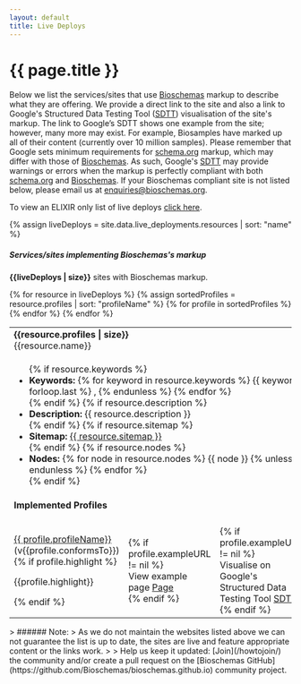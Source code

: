 ```yaml
---
layout: default
title: Live Deploys
---
```


# {{ page.title }}

Below we list the services/sites that use [Bioschemas](http://bioschemas.org) markup to describe what they are offering. We provide a direct link to the site and also a link to Google's Structured Data Testing Tool ([SDTT](https://search.google.com/structured-data/testing-tool)) visualisation of the site's markup.
The link to Google’s SDTT shows one example from the site; however, many more may exist. For example, Biosamples have marked up all of their content (currently over 10 million samples).
Please remember that Google sets minimum requirements for [schema.org](http://schema.org) markup, which may differ with those of [Bioschemas](http://bioschemas.org). As such, Google's [SDTT](https://search.google.com/structured-data/testing-tool) may provide warnings or errors when the markup is perfectly compliant with both [schema.org](http://schema.org) and [Bioschemas](http://bioschemas.org).
If your Bioschemas compliant site is not listed below, please email us at [enquiries@bioschemas.org](mailto:enquiries@bioschemas.org).

To view an ELIXIR only list of live deploys [click here](./elixir).
<div class="live-deploys">
  <section class="live-deploy-table">
{% assign liveDeploys = site.data.live_deployments.resources | sort: "name" %}

<h5>Services/sites implementing Bioschemas's markup</h5>

<p><strong>{{liveDeploys | size}}</strong> sites with Bioschemas markup.</p>
<table>
  {% for resource in liveDeploys %}
    <tr class="profile-row collapsed" style="cursor: pointer;" data-toggle="collapse" data-target=".collapse{{resource.name}}" aria-expanded="false" aria-controls="collapse{{resource.name}}">
      <td colspan="4">
        <div class="repo-count"><strong>{{resource.profiles | size}}</strong></div>
        {{resource.name}}<a href="{{resource.url}}" target="_blank" style="border-bottom: none"> <i class="fas fa-external-link-alt"></i></a>
        <div class="plus-icon"><i class="fas fa-plus fa-lg"></i></div>
      </td>
    </tr>
    <tr>
      <td class="deploy-name-column hidden-row" colspan="4">
          <div class="collapse collapse{{resource.name}} ">
            <ul>
              {% if resource.keywords %}
                <li><strong>Keywords:</strong>
                  {% for keyword in resource.keywords %}
                    {{ keyword }}
                  {% unless forloop.last %}
                    ,
                  {% endunless %}
                  {% endfor %}
                </li>
              {% endif %}
              {% if resource.description %}
                <li><strong>Description:</strong> {{ resource.description }}</li>
              {% endif %}
              {% if resource.sitemap %}
                <li><strong>Sitemap:</strong> <a href="{{ resource.sitemap }}">{{ resource.sitemap }}</a></li>
              {% endif %}
              {% if resource.nodes %}
                <li><strong>Nodes:</strong>
                {% for node in resource.nodes %}
                  {{ node }}
                  {% unless forloop.last %}
                    ,
                  {% endunless %}
                {% endfor %}
                </li>
              {% endif %}
            </ul>
            <h4>Implemented Profiles</h4>
          </div>
      </td>
    </tr>
    {% assign sortedProfiles = resource.profiles | sort: "profileName" %}
    {% for profile in sortedProfiles %}
    <tr>
      <td class="deploy-name-column hidden-row">
        <div class="collapse collapse{{resource.name}} ">
          <a href="/profiles/{{ profile.profileName }}">{{ profile.profileName}}</a> (v{{profile.conformsTo}})
          {% if profile.highlight %}
            <p class="highlightsText">{{profile.highlight}}</p>
          {% endif %}
        </div>
      </td>
      <td class="structured-data-column hidden-row">
        <div class="collapse collapse{{resource.name}} ">
          {% if profile.exampleURL != nil %}
          <div class="google-sdtt-button">
              <span class="tooltiptext">View example page</span>
              <a href="{{profile.exampleURL}}" class="btn btn-bioschema btn-block" target="_blank">Page</a>
          </div>
          {% endif %}
        </div>
      </td>
      <td class="structured-data-column hidden-row">
        <div class="collapse collapse{{resource.name}} ">
          {% if profile.exampleURL != nil %}
          <div class="google-sdtt-button">
              <span class="tooltiptext">Visualise on Google's Structured Data Testing Tool</span>
              <a href="https://search.google.com/structured-data/testing-tool#url={{profile.exampleURL}}" class="btn btn-bioschema btn-block" target="_blank">SDTT</a>
          </div>
          {% endif %}
        </div>
      </td>
      <td class="structured-data-column hidden-row">
        <div class="collapse collapse{{resource.name}} ">
          {% if profile.exampleURL != nil %}
          <div class="google-sdtt-button">
              <span class="tooltiptext">Retrieve using Bioschemas Scraping service</span>
              <a href="https://swel.macs.hw.ac.uk/scraper/getRDF?url={{profile.exampleURL}}&output=jsonld" class="btn btn-bioschema btn-block" target="_blank">BMUSE</a>
          </div>
          {% endif %}
        </div>
      </td>
    </tr>
    {% endfor %}
  {% endfor %}
</table>
<!--
{% for resource in liveDeploys %}
  <details>
    <summary>{{resource.profiles | size}} <h3>{{resource.name}}<a href="{{resource.url}}" target="_blank" style="border-bottom: none"> <i class="fas fa-external-link-alt"></i></a></h3><div class="plus-icon"><i class="fas fa-plus fa-lg"></i></div>
    </summary>

    <ul>
      {% if resource.keywords %}
        <li><strong>Keywords:</strong>
          {% for keyword in resource.keywords %}
            {{ keyword }}
          {% unless forloop.last %}
            ,
          {% endunless %}
        {% endfor %}
        </li>
      {% endif %}
      {% if resource.description %}
        <li><strong>Description:</strong> {{ resource.description }}</li>
      {% endif %}
      {% if resource.sitemap %}
        <li><strong>Sitemap:</strong> <a href="{{ resource.sitemap }}">{{ resource.sitemap }}</a></li>
      {% endif %}
      {% if resource.nodes %}
        <li><strong>Nodes:</strong>
        {% for node in resource.nodes %}
          {{ node }}
          {% unless forloop.last %}
            ,
          {% endunless %}
        {% endfor %}
        </li>
      {% endif %}
    </ul>
    <h4>Implemented Profiles</h4>
    <table>
    {% assign sortedProfiles = resource.profiles | sort: "profileName" %}
    {% for profile in sortedProfiles %}
      <tr>
        <td>
          <a href="/profiles/{{ profile.profileName }}">{{ profile.profileName}}</a> (v{{profile.conformsTo}})
          {% if profile.highlight %}
            <p class="highlightsText">{{profile.highlight}}</p>
          {% endif %}
        </td>
        <td class="structured-data-column hidden-row">
            {% if profile.exampleURL != nil %}
            <div class="google-sdtt-button">
                <span class="tooltiptext">View example page</span>
                <a href="{{profile.exampleURL}}" class="btn btn-bioschema btn-block" target="_blank">Page</a>
            </div>
            {% endif %}
        </td>
        <td class="structured-data-column hidden-row">
            {% if profile.exampleURL != nil %}
            <div class="google-sdtt-button">
                <span class="tooltiptext">Visualise on Google's Structured Data Testing Tool</span>
                <a href="https://search.google.com/structured-data/testing-tool?url={{profile.exampleURL}}" class="btn btn-bioschema btn-block" target="_blank">SDTT</a>
            </div>
            {% endif %}
        </td>
        <td class="structured-data-column hidden-row">
            {% if profile.exampleURL != nil %}
            <div class="google-sdtt-button">
                <span class="tooltiptext">Retrieve using Bioschemas Scraping service</span>
                <a href="https://swel.macs.hw.ac.uk/scraper/getRDF?url={{profile.exampleURL}}&output=jsonld" class="btn btn-bioschema btn-block" target="_blank">BMUSE</a>
            </div>
            {% endif %}
        </td>
      </tr>
    {% endfor %}
    </table>
  </details>
{% endfor %}
-->
</section>
</div>
> ###### Note:
> As we do not maintain the websites listed above we can not guarantee the list is up to date, the sites are live and feature appropriate content or the links work.
>
> Help us keep it updated: [Join](/howtojoin/) the community and/or create a pull request on the [Bioschemas GitHub](https://github.com/Bioschemas/bioschemas.github.io) community project.
